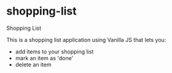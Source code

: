 # shopping-list
Shopping List

This is a shopping list application using Vanilla JS that lets you:
- add items to your shopping list
- mark an item as 'done'
- delete an item

